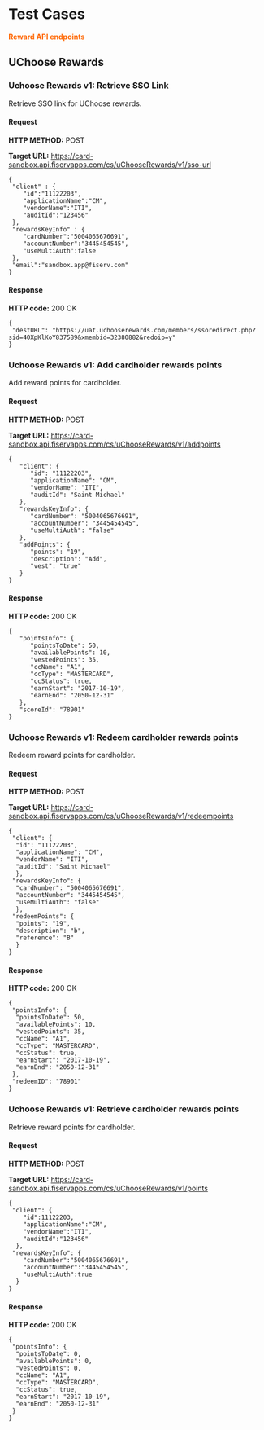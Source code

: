 # Test Cases

<span style="color:#ff6600;">**Reward API endpoints**</span>

## UChoose Rewards

### Uchoose Rewards v1: Retrieve SSO Link

Retrieve SSO link for UChoose rewards.

#### Request

**HTTP METHOD:** POST

**Target URL:** https://card-sandbox.api.fiservapps.com/cs/uChooseRewards/v1/sso-url
```
{
 "client" : {
    "id":"11122203",
    "applicationName":"CM",
    "vendorName":"ITI",
    "auditId":"123456"
 },
 "rewardsKeyInfo" : {
    "cardNumber":"5004065676691",
    "accountNumber":"3445454545",
    "useMultiAuth":false
 },
 "email":"sandbox.app@fiserv.com"
}
```
#### Response

**HTTP code:** 200 OK

```
{
 "destURL": "https://uat.uchooserewards.com/members/ssoredirect.php?sid=40XpKlKoY837589&xmembid=32380882&redoip=y"
}
```

### Uchoose Rewards v1: Add cardholder rewards points

Add reward points for cardholder.

#### Request

**HTTP METHOD:** POST

**Target URL:** https://card-sandbox.api.fiservapps.com/cs/uChooseRewards/v1/addpoints

```
{
   "client": {
      "id": "11122203",
      "applicationName": "CM",
      "vendorName": "ITI",
      "auditId": "Saint Michael"
   },
   "rewardsKeyInfo": {
      "cardNumber": "5004065676691",
      "accountNumber": "3445454545",
      "useMultiAuth": "false"
   },
   "addPoints": {
      "points": "19",
      "description": "Add",
      "vest": "true"
   }
}
```
#### Response

**HTTP code:** 200 OK

```
{
   "pointsInfo": {
      "pointsToDate": 50,
      "availablePoints": 10,
      "vestedPoints": 35,
      "ccName": "A1",
      "ccType": "MASTERCARD",
      "ccStatus": true,
      "earnStart": "2017-10-19",
      "earnEnd": "2050-12-31"
   },
   "scoreId": "78901"
}
```

### Uchoose Rewards v1: Redeem cardholder rewards points

Redeem reward points for cardholder.

#### Request

**HTTP METHOD:** POST

**Target URL:** https://card-sandbox.api.fiservapps.com/cs/uChooseRewards/v1/redeempoints

```
{
 "client": {
  "id": "11122203",
  "applicationName": "CM",
  "vendorName": "ITI",
  "auditId": "Saint Michael"
  },
 "rewardsKeyInfo": {
  "cardNumber": "5004065676691",
  "accountNumber": "3445454545",
  "useMultiAuth": "false"
  },
 "redeemPoints": {
  "points": "19",
  "description": "b",
  "reference": "B"
  }
}
```
#### Response

**HTTP code:** 200 OK

```
{
 "pointsInfo": {
  "pointsToDate": 50,
  "availablePoints": 10,
  "vestedPoints": 35,
  "ccName": "A1",
  "ccType": "MASTERCARD",
  "ccStatus": true,
  "earnStart": "2017-10-19",
  "earnEnd": "2050-12-31"
 },
 "redeemID": "78901"
}
```

### Uchoose Rewards v1: Retrieve cardholder rewards points

Retrieve reward points for cardholder.

#### Request

**HTTP METHOD:** POST

**Target URL:** https://card-sandbox.api.fiservapps.com/cs/uChooseRewards/v1/points
```
{
 "client": {
    "id":11122203,
    "applicationName":"CM",
    "vendorName":"ITI",
    "auditId":"123456"
  },
 "rewardsKeyInfo": {
    "cardNumber":"5004065676691",
    "accountNumber":"3445454545",
    "useMultiAuth":true
  }
}

```
#### Response

**HTTP code:** 200 OK

```
{
 "pointsInfo": {
  "pointsToDate": 0,
  "availablePoints": 0,
  "vestedPoints": 0,
  "ccName": "A1",
  "ccType": "MASTERCARD",
  "ccStatus": true,
  "earnStart": "2017-10-19",
  "earnEnd": "2050-12-31"
 }
}
```
